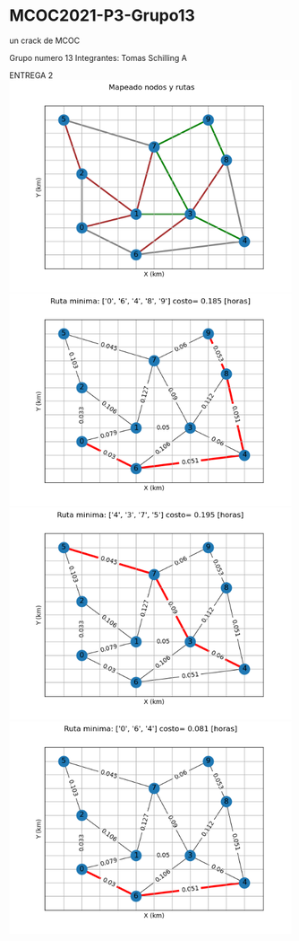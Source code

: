 # MCOC2021-P3-Grupo13
un crack de MCOC

Grupo numero 13
Integrantes: Tomas Schilling A


ENTREGA 2
![grafico1](https://github.com/TomasSchilling/MCOC2021-P3-Grupo13/blob/main/fig1.png)
![grafico2](https://github.com/TomasSchilling/MCOC2021-P3-Grupo13/blob/main/fig2.png)
![grafico3](https://github.com/TomasSchilling/MCOC2021-P3-Grupo13/blob/main/fig3.png)
![grafico4](https://github.com/TomasSchilling/MCOC2021-P3-Grupo13/blob/main/fig4.png)
